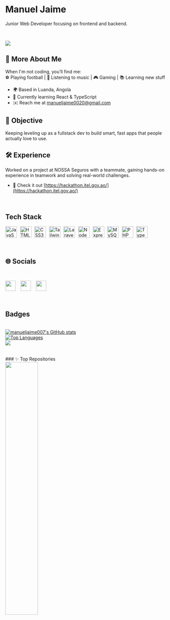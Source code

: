 Manuel Jaime
===========================================================================================

Junior Web Developer focusing on frontend and backend.

<br>

<a href="https://www.github.com/manueljaime007" target="_blank" rel="noreferrer"><img
src="https://img.shields.io/github/followers/manueljaime007?logo=github&style=for-the-badge&color=ffffff&labelColor=0f172a" /></a>
<br/>

## 🌟 More About Me  

When I'm not coding, you’ll find me:  
⚽ Playing football | 🎵 Listening to music | 🎮 Gaming | 📚 Learning new stuff  

* 🌍 Based in Luanda, Angola  
* 🧠 Currently learning React & TypeScript  
* ✉️ Reach me at [manueljaime0020@gmail.com](mailto:manueljaime0020@gmail.com)


## 🎯 Objective
Keeping leveling up as a fullstack dev to build smart, fast apps that people actually love to use.

## 🛠️ Experience  
Worked on a project at NOSSA Seguros with a teammate, gaining hands-on experience in teamwork and solving real-world challenges.
* 🔗 Check it out [https://hackathon.itel.gov.ao/](https://hackathon.itel.gov.ao/)

<br/>

## Tech Stack

<p align="left" style="display: flex; gap: .6rem">
<a href="https://developer.mozilla.org/en-US/docs/Web/JavaScript" target="_blank" rel="noreferrer"><img src="https://raw.githubusercontent.com/danielcranney/readme-generator/main/public/icons/skills/javascript-colored.svg" width="36" height="36" alt="JavaScript" /></a><a href="https://developer.mozilla.org/en-US/docs/Glossary/HTML5" target="_blank" rel="noreferrer"><img src="https://raw.githubusercontent.com/danielcranney/readme-generator/main/public/icons/skills/html5-colored.svg" width="36" height="36" alt="HTML5" /></a><a href="https://www.w3.org/TR/CSS/#css" target="_blank" rel="noreferrer"><img src="https://raw.githubusercontent.com/danielcranney/readme-generator/main/public/icons/skills/css3-colored.svg" width="36" height="36" alt="CSS3" /></a><a href="https://tailwindcss.com/" target="_blank" rel="noreferrer"><img src="https://raw.githubusercontent.com/danielcranney/readme-generator/main/public/icons/skills/tailwindcss-colored.svg" width="36" height="36" alt="TailwindCSS" /></a>
<a href="https://laravel.com/" target="_blank" rel="noreferrer"><img src="https://raw.githubusercontent.com/danielcranney/readme-generator/main/public/icons/skills/laravel-colored.svg" width="36" height="36" alt="Laravel" /></a><a href="https://nodejs.org/en/" target="_blank" rel="noreferrer"><img src="https://raw.githubusercontent.com/danielcranney/readme-generator/main/public/icons/skills/nodejs-colored.svg" width="36" height="36" alt="NodeJS" /></a><a href="https://expressjs.com/" target="_blank" rel="noreferrer"><img src="https://raw.githubusercontent.com/danielcranney/readme-generator/main/public/icons/skills/express-colored.svg" width="36" height="36" alt="Express" /></a><a href="https://www.mysql.com/" target="_blank" rel="noreferrer"><img src="https://raw.githubusercontent.com/danielcranney/readme-generator/main/public/icons/skills/mysql-colored.svg" width="36" height="36" alt="MySQL" /></a><a href="https://www.php.net/" target="_blank" rel="noreferrer"><img src="https://raw.githubusercontent.com/danielcranney/readme-generator/main/public/icons/skills/php-colored.svg" width="36" height="36" alt="PHP" /></a><a href="https://www.typescriptlang.org/" target="_blank" rel="noreferrer"><img src="https://raw.githubusercontent.com/danielcranney/readme-generator/main/public/icons/skills/typescript-colored.svg" width="36" height="36" alt="TypeScript" /></a>
</p>

<br/>

## 🌐 Socials
<br/>

<p align="left" style="display: flex; gap: 1rem"><a href="https://www.facebook.com/profile.php?id=61569838442978" target="_blank" rel="noreferrer"> <picture> <source media="(prefers-color-scheme: dark)" srcset="https://raw.githubusercontent.com/danielcranney/readme-generator/main/public/icons/socials/facebook-dark.svg" /> <source media="(prefers-color-scheme: light)" srcset="https://raw.githubusercontent.com/danielcranney/readme-generator/main/public/icons/socials/facebook.svg" /> <img src="https://raw.githubusercontent.com/danielcranney/readme-generator/main/public/icons/socials/facebook.svg" width="32" height="32" /> </picture> </a> <a href="https://www.github.com/manueljaime007" target="_blank" rel="noreferrer"> <picture> <source media="(prefers-color-scheme: dark)" srcset="https://raw.githubusercontent.com/danielcranney/readme-generator/main/public/icons/socials/github-dark.svg" /> <source media="(prefers-color-scheme: light)" srcset="https://raw.githubusercontent.com/danielcranney/readme-generator/main/public/icons/socials/github.svg" /> <img src="https://raw.githubusercontent.com/danielcranney/readme-generator/main/public/icons/socials/github.svg" width="32" height="32" /> </picture> </a> <a href="http://www.instagram.com/manuel_jaime007/?igsh=YzljYTk1ODg3Zg%3D%3D#" target="_blank" rel="noreferrer"> <picture> <source media="(prefers-color-scheme: dark)" srcset="https://raw.githubusercontent.com/danielcranney/readme-generator/main/public/icons/socials/instagram-dark.svg" /> <source media="(prefers-color-scheme: light)" srcset="https://raw.githubusercontent.com/danielcranney/readme-generator/main/public/icons/socials/instagram.svg" /> <img src="https://raw.githubusercontent.com/danielcranney/readme-generator/main/public/icons/socials/instagram.svg" width="32" height="32" /> </picture> </a></p>

<br/>

## Badges

<br/>

  <a href="http://www.github.com/manueljaime007" style="margin-bottom: 1rem;">
    <img src="https://github-readme-stats.vercel.app/api?username=manueljaime007&show_icons=true&count_private=true&title_color=5de15d&text_color=ffffff&icon_color=ffffff&bg_color=0D1117&hide_border=true" alt="manueljaime007's GitHub stats" />
  </a>

<br/>
  <a href="https://github.com/manueljaime007" style="flex: 1; margin-bottom: 1rem;">
    <img src="https://github-readme-stats.vercel.app/api/top-langs/?username=manueljaime007&langs_count=10&title_color=5de15d&text_color=ffffff&icon_color=ffffff&bg_color=0D1117&hide_border=true&locale=en&custom_title=Top%20Languages" alt="Top Languages" />
  </a>

<br/>
  <a href="https://github.com/manueljaime007" style="flex: 1; margin-bottom: 1rem;">
    <img src="https://github-readme-streak-stats.herokuapp.com/?user=manueljaime007&theme=github-dark&hide_border=false" />
  </a>
<br>
<br>

</div>

<br />
### ✨ Top Repositories
<br />

<div width="100%" align="left">
<a href="https://github.com/manueljaime007/Christmas" align="left"><img align="left" width="45%" src="https://github-readme-stats.vercel.app/api/pin/?username=manueljaime007&repo=SparkVibe-Website-Template&title_color=5de15d&text_color=ffffff&icon_color=ffffff&bg_color=0D1117&hide_border=true&locale=en" /></a>
